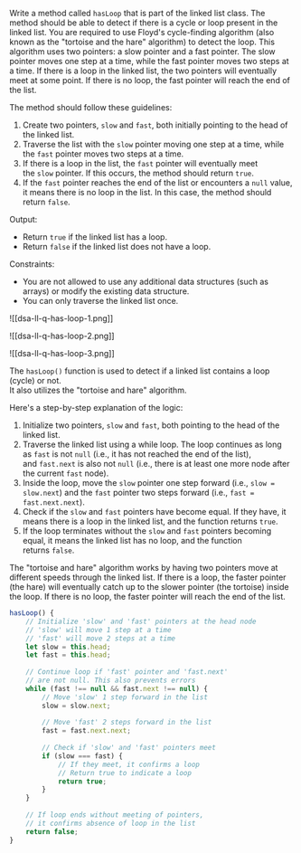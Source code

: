 Write a method called `hasLoop` that is part of the linked list class.
The method should be able to detect if there is a cycle or loop present in the linked list.
You are required to use Floyd's cycle-finding algorithm (also known as the "tortoise and the hare" algorithm) to detect the loop.
This algorithm uses two pointers: a slow pointer and a fast pointer. The slow pointer moves one step at a time, while the fast pointer moves two steps at a time. If there is a loop in the linked list, the two pointers will eventually meet at some point. If there is no loop, the fast pointer will reach the end of the list.

The method should follow these guidelines:
1. Create two pointers, `slow` and `fast`, both initially pointing to the head of the linked list.
2. Traverse the list with the `slow` pointer moving one step at a time, while the `fast` pointer moves two steps at a time.
3. If there is a loop in the list, the `fast` pointer will eventually meet the `slow` pointer. If this occurs, the method should return `true`.
4. If the `fast` pointer reaches the end of the list or encounters a `null` value, it means there is no loop in the list. In this case, the method should return `false`.

Output:
- Return `true` if the linked list has a loop.
- Return `false` if the linked list does not have a loop.

Constraints:
- You are not allowed to use any additional data structures (such as arrays) or modify the existing data structure.
- You can only traverse the linked list once.

![[dsa-ll-q-has-loop-1.png]]

![[dsa-ll-q-has-loop-2.png]]

![[dsa-ll-q-has-loop-3.png]]

The `hasLoop()` function is used to detect if a linked list contains a loop (cycle) or not.  
It also utilizes the "tortoise and hare" algorithm. 

Here's a step-by-step explanation of the logic:
1. Initialize two pointers, `slow` and `fast`, both pointing to the head of the linked list.  
2. Traverse the linked list using a while loop. The loop continues as long as `fast` is not `null` (i.e., it has not reached the end of the list), and `fast.next` is also not `null` (i.e., there is at least one more node after the current `fast` node).  
3. Inside the loop, move the `slow` pointer one step forward (i.e., `slow = slow.next`) and the `fast` pointer two steps forward (i.e., `fast = fast.next.next`).  
4. Check if the `slow` and `fast` pointers have become equal. If they have, it means there is a loop in the linked list, and the function returns `true`.  
5. If the loop terminates without the `slow` and `fast` pointers becoming equal, it means the linked list has no loop, and the function returns `false`.  

The "tortoise and hare" algorithm works by having two pointers move at different speeds through the linked list. If there is a loop, the faster pointer (the hare) will eventually catch up to the slower pointer (the tortoise) inside the loop. If there is no loop, the faster pointer will reach the end of the list.

```js
hasLoop() {
    // Initialize 'slow' and 'fast' pointers at the head node
    // 'slow' will move 1 step at a time
    // 'fast' will move 2 steps at a time
    let slow = this.head;
    let fast = this.head;
 
    // Continue loop if 'fast' pointer and 'fast.next'
    // are not null. This also prevents errors
    while (fast !== null && fast.next !== null) {
        // Move 'slow' 1 step forward in the list
        slow = slow.next;
 
        // Move 'fast' 2 steps forward in the list
        fast = fast.next.next;
 
        // Check if 'slow' and 'fast' pointers meet
        if (slow === fast) {
            // If they meet, it confirms a loop
            // Return true to indicate a loop
            return true;
        }
    }
 
    // If loop ends without meeting of pointers,
    // it confirms absence of loop in the list
    return false;
}
```